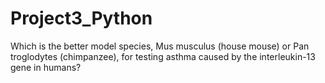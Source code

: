 # Project3_Python
Which is the better model species, Mus musculus (house mouse) or Pan troglodytes (chimpanzee), for testing asthma caused by the interleukin-13 gene in humans?

